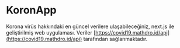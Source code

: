 # KoronApp
Korona virüs hakkındaki en güncel verilere ulaşabileceğiniz, next.js ile geliştirilmiş web uygulaması.
Veriler [https://covid19.mathdro.id/api](https://covid19.mathdro.id/api) tarafından sağlanmaktadır.